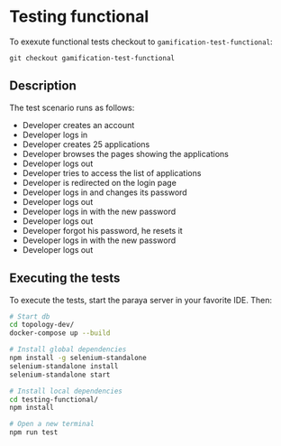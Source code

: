 # Testing functional

To exexute functional tests checkout to `gamification-test-functional`:
```
git checkout gamification-test-functional
```

## Description
The test scenario runs as follows:
- Developer creates an account
- Developer logs in
- Developer creates 25 applications
- Developer browses the pages showing the applications
- Developer logs out
- Developer tries to access the list of applications
- Developer is redirected on the login page
- Developer logs in and changes its password
- Developer logs out
- Developer logs in with the new password
- Developer logs out
- Developer forgot his password, he resets it
- Developer logs in with the new password
- Developer logs out

## Executing the tests
To execute the tests, start the paraya server in your favorite IDE. Then:
```sh
# Start db
cd topology-dev/
docker-compose up --build

# Install global dependencies
npm install -g selenium-standalone
selenium-standalone install
selenium-standalone start

# Install local dependencies
cd testing-functional/
npm install

# Open a new terminal
npm run test
```
